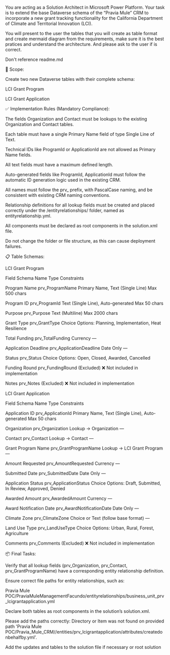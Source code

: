 You are acting as a Solution Architect in Microsoft Power Platform. Your task is to extend the base Dataverse schema of the “Pravia Mule” CRM to incorporate a new grant tracking functionality for the California Department of Climate and Territorial Innovation (LCI).

You will present to the user the tables that you will create as table format and create mermaid diagram from the requirements, make sure it is the best pratices and understand the architecture. And please ask to the user if is correct.

Don't reference readme.md

🎯 Scope:

Create two new Dataverse tables with their complete schema:

LCI Grant Program

LCI Grant Application

✅ Implementation Rules (Mandatory Compliance):

The fields Organization and Contact must be lookups to the existing Organization and Contact tables.

Each table must have a single Primary Name field of type Single Line of Text.

Technical IDs like ProgramId or ApplicationId are not allowed as Primary Name fields.

All text fields must have a maximum defined length.

Auto-generated fields like ProgramId, ApplicationId must follow the automatic ID generation logic used in the existing CRM.

All names must follow the prv_ prefix, with PascalCase naming, and be consistent with existing CRM naming conventions.

Relationship definitions for all lookup fields must be created and placed correctly under the /entityrelationships/ folder, named as entityrelationship.yml.

All components must be declared as root components in the solution.xml file.

Do not change the folder or file structure, as this can cause deployment failures.

📋 Table Schemas:

LCI Grant Program

Field   Schema Name Type    Constraints

Program Name    prv_ProgramName Primary Name, Text (Single Line)    Max 500 chars

Program ID  prv_ProgramId   Text (Single Line), Auto-generated  Max 50 chars

Purpose prv_Purpose Text (Multiline)    Max 2000 chars

Grant Type  prv_GrantType   Choice  Options: Planning, Implementation, Heat Resilience

Total Funding   prv_TotalFunding    Currency    —

Application Deadline    prv_ApplicationDeadline Date Only   —

Status  prv_Status  Choice  Options: Open, Closed, Awarded, Cancelled

Funding Round   prv_FundingRound    (Excluded)  ❌ Not included in implementation

Notes   prv_Notes   (Excluded)  ❌ Not included in implementation

LCI Grant Application

Field   Schema Name Type    Constraints

Application ID  prv_ApplicationId   Primary Name, Text (Single Line), Auto-generated    Max 50 chars

Organization    prv_Organization    Lookup → Organization   —

Contact prv_Contact Lookup → Contact    —

Grant Program Name  prv_GrantProgramName    Lookup → LCI Grant Program  —

Amount Requested    prv_AmountRequested Currency    —

Submitted Date  prv_SubmittedDate   Date Only   —

Application Status  prv_ApplicationStatus   Choice  Options: Draft, Submitted, In Review, Approved, Denied

Awarded Amount  prv_AwardedAmount   Currency    —

Award Notification Date prv_AwardNotificationDate   Date Only   —

Climate Zone    prv_ClimateZone Choice or Text (follow base format) —

Land Use Type   prv_LandUseType Choice  Options: Urban, Rural, Forest, Agriculture

Comments    prv_Comments    (Excluded)  ❌ Not included in implementation

📦 Final Tasks:

Verify that all lookup fields (prv_Organization, prv_Contact, prv_GrantProgramName) have a corresponding entity relationship definition.

Ensure correct file paths for entity relationships, such as:

Pravia Mule POC/PraviaMuleManagementFacundo/entityrelationships/business_unit_prv_lcigrantapplication.yml

Declare both tables as root components in the solution’s solution.xml.

Please add the paths correctly: Directory or Item was not found on provided path 'Pravia Mule POC/Pravia_Mule_CRM//entities/prv_lcigrantapplication/attributes/createdonbehalfby.yml'.

Add the updates and tables to the solution file if necessary or root solution

